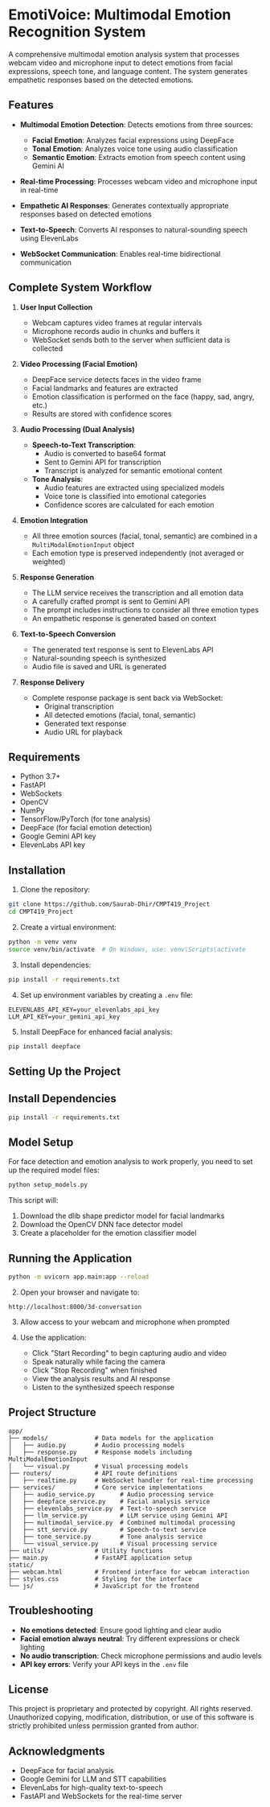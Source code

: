 # EmotiVoice: Multimodal Emotion Recognition System

A comprehensive multimodal emotion analysis system that processes webcam video and microphone input to detect emotions from facial expressions, speech tone, and language content. The system generates empathetic responses based on the detected emotions.

## Features

- **Multimodal Emotion Detection**: Detects emotions from three sources:
  - **Facial Emotion**: Analyzes facial expressions using DeepFace
  - **Tonal Emotion**: Analyzes voice tone using audio classification
  - **Semantic Emotion**: Extracts emotion from speech content using Gemini AI
  
- **Real-time Processing**: Processes webcam video and microphone input in real-time
- **Empathetic AI Responses**: Generates contextually appropriate responses based on detected emotions
- **Text-to-Speech**: Converts AI responses to natural-sounding speech using ElevenLabs
- **WebSocket Communication**: Enables real-time bidirectional communication

## Complete System Workflow

1. **User Input Collection**
   - Webcam captures video frames at regular intervals
   - Microphone records audio in chunks and buffers it
   - WebSocket sends both to the server when sufficient data is collected

2. **Video Processing (Facial Emotion)**
   - DeepFace service detects faces in the video frame
   - Facial landmarks and features are extracted
   - Emotion classification is performed on the face (happy, sad, angry, etc.)
   - Results are stored with confidence scores

3. **Audio Processing (Dual Analysis)**
   - **Speech-to-Text Transcription**:
     - Audio is converted to base64 format
     - Sent to Gemini API for transcription
     - Transcript is analyzed for semantic emotional content
   - **Tone Analysis**:
     - Audio features are extracted using specialized models
     - Voice tone is classified into emotional categories
     - Confidence scores are calculated for each emotion

4. **Emotion Integration**
   - All three emotion sources (facial, tonal, semantic) are combined in a `MultiModalEmotionInput` object
   - Each emotion type is preserved independently (not averaged or weighted)

5. **Response Generation**
   - The LLM service receives the transcription and all emotion data
   - A carefully crafted prompt is sent to Gemini API
   - The prompt includes instructions to consider all three emotion types
   - An empathetic response is generated based on context

6. **Text-to-Speech Conversion**
   - The generated text response is sent to ElevenLabs API
   - Natural-sounding speech is synthesized
   - Audio file is saved and URL is generated

7. **Response Delivery**
   - Complete response package is sent back via WebSocket:
     - Original transcription
     - All detected emotions (facial, tonal, semantic)
     - Generated text response
     - Audio URL for playback

## Requirements

- Python 3.7+
- FastAPI
- WebSockets
- OpenCV
- NumPy
- TensorFlow/PyTorch (for tone analysis)
- DeepFace (for facial emotion detection)
- Google Gemini API key
- ElevenLabs API key

## Installation

1. Clone the repository:
```bash
git clone https://github.com/Saurab-Dhir/CMPT419_Project
cd CMPT419_Project
```

2. Create a virtual environment:
```bash
python -m venv venv
source venv/bin/activate  # On Windows, use: venv\Scripts\activate
```

3. Install dependencies:
```bash
pip install -r requirements.txt
```

4. Set up environment variables by creating a `.env` file:
```
ELEVENLABS_API_KEY=your_elevenlabs_api_key
LLM_API_KEY=your_gemini_api_key
```

5. Install DeepFace for enhanced facial analysis:
```bash
pip install deepface
```

## Setting Up the Project

## Install Dependencies
```bash
pip install -r requirements.txt
```

## Model Setup
For face detection and emotion analysis to work properly, you need to set up the required model files:

```bash
python setup_models.py
```

This script will:
1. Download the dlib shape predictor model for facial landmarks
2. Download the OpenCV DNN face detector model
3. Create a placeholder for the emotion classifier model

## Running the Application
```bash
python -m uvicorn app.main:app --reload
```

2. Open your browser and navigate to:
```
http://localhost:8000/3d-conversation
```

3. Allow access to your webcam and microphone when prompted

4. Use the application:
   - Click "Start Recording" to begin capturing audio and video
   - Speak naturally while facing the camera
   - Click "Stop Recording" when finished
   - View the analysis results and AI response
   - Listen to the synthesized speech response

## Project Structure

```
app/
├── models/             # Data models for the application
│   ├── audio.py        # Audio processing models
│   ├── response.py     # Response models including MultiModalEmotionInput
│   └── visual.py       # Visual processing models
├── routers/            # API route definitions
│   ├── realtime.py     # WebSocket handler for real-time processing
├── services/           # Core service implementations
│   ├── audio_service.py       # Audio processing service
│   ├── deepface_service.py    # Facial analysis service
│   ├── elevenlabs_service.py  # Text-to-speech service
│   ├── llm_service.py         # LLM service using Gemini API
│   ├── multimodal_service.py  # Combined multimodal processing
│   ├── stt_service.py         # Speech-to-text service
│   ├── tone_service.py        # Tone analysis service
│   └── visual_service.py      # Visual processing service
├── utils/              # Utility functions
├── main.py             # FastAPI application setup
static/
├── webcam.html         # Frontend interface for webcam interaction
├── styles.css          # Styling for the interface
└── js/                 # JavaScript for the frontend
```

## Troubleshooting

- **No emotions detected**: Ensure good lighting and clear audio
- **Facial emotion always neutral**: Try different expressions or check lighting
- **No audio transcription**: Check microphone permissions and audio levels
- **API key errors**: Verify your API keys in the `.env` file

## License

This project is proprietary and protected by copyright. All rights reserved. Unauthorized copying, modification, distribution, or use of this software is strictly prohibited unless permission granted from author.

## Acknowledgments

- DeepFace for facial analysis
- Google Gemini for LLM and STT capabilities
- ElevenLabs for high-quality text-to-speech
- FastAPI and WebSockets for the real-time server